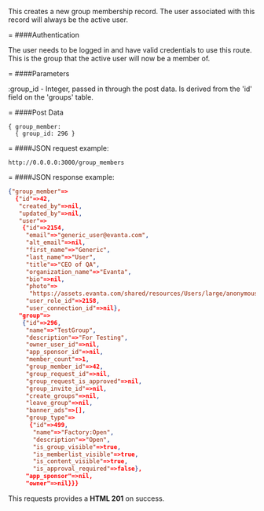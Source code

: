 <!-- --- title: POST /group_members -->

This creates a new group membership record. The user associated with this record will always be the active user.

=
####Authentication

The user needs to be logged in and have valid credentials to use this route. This is the group that the active user will now be a member of.

=
####Parameters

:group_id - Integer, passed in through the post data. Is derived from the 'id' field on the 'groups' table.

=
####Post Data
```
{ group_member: 
  { group_id: 296 } 
```

=
####JSON request example:
```
http://0.0.0.0:3000/group_members
```

=
####JSON response example:

```json
{"group_member"=>
  {"id"=>42,
   "created_by"=>nil,
   "updated_by"=>nil,
   "user"=>
    {"id"=>2154,
     "email"=>"generic_user@evanta.com",
     "alt_email"=>nil,
     "first_name"=>"Generic",
     "last_name"=>"User",
     "title"=>"CEO of QA",
     "organization_name"=>"Evanta",
     "bio"=>nil,
     "photo"=>
      "https://assets.evanta.com/shared/resources/Users/large/anonymous2.jpg",
     "user_role_id"=>2158,
     "user_connection_id"=>nil},
   "group"=>
    {"id"=>296,
     "name"=>"TestGroup",
     "description"=>"For Testing",
     "owner_user_id"=>nil,
     "app_sponsor_id"=>nil,
     "member_count"=>1,
     "group_member_id"=>42,
     "group_request_id"=>nil,
     "group_request_is_approved"=>nil,
     "group_invite_id"=>nil,
     "create_groups"=>nil,
     "leave_group"=>nil,
     "banner_ads"=>[],
     "group_type"=>
      {"id"=>499,
       "name"=>"Factory:Open",
       "description"=>"Open",
       "is_group_visible"=>true,
       "is_memberlist_visible"=>true,
       "is_content_visible"=>true,
       "is_approval_required"=>false},
     "app_sponsor"=>nil,
     "owner"=>nil}}}
```

This requests provides a <strong>HTML 201</strong> on success.